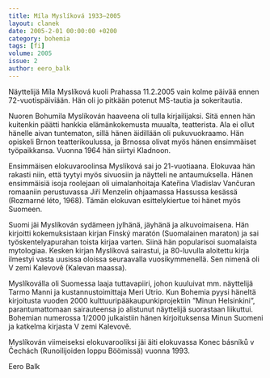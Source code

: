 ```yaml
---
title: Míla Myslíková 1933–2005
layout: clanek
date: 2005-2-01 00:00:00 +0200
category: bohemia
tags: [fi]
volume: 2005
issue: 2
author: eero_balk
---
```

  
Näyttelijä Míla Myslíková kuoli Prahassa 11.2.2005 vain kolme päivää ennen 72-vuotispäiviään. Hän oli jo pitkään potenut MS-tautia ja sokeritautia.

Nuoren Bohumila Myslíkován haaveena oli tulla kirjailijaksi. Sitä ennen hän kuitenkin päätti hankkia elämänkokemusta muualta, teatterista. Ala ei ollut hänelle aivan tuntematon, sillä hänen äidillään oli pukuvuokraamo. Hän opiskeli Brnon teatterikoulussa, ja Brnossa olivat myös hänen ensimmäiset työpaikkansa. Vuonna 1964 hän siirtyi Kladnoon.

Ensimmäisen elokuvaroolinsa Myslíková sai jo 21-vuotiaana. Elokuvaa hän rakasti niin, että tyytyi myös sivuosiin ja näytteli ne antaumuksella. Hänen ensimmäisiä isoja roolejaan oli uimalanhoitaja Kateřina Vladislav Vančuran romaaniin perustuvassa Jiří Menzelin ohjaamassa Hassussa kesässä (Rozmarné léto, 1968). Tämän elokuvan esittelykiertue toi hänet myös Suomeen.

Suomi jäi Myslíkován sydämeen jylhänä, jäyhänä ja alkuvoimaisena. Hän kirjoitti kokemuksistaan kirjan Finský maratón (Suomalainen maraton) ja sai työskentelyapurahan toista kirjaa varten. Siinä hän popularisoi suomalaista mytologiaa. Kesken kirjan Myslíková sairastui, ja 80-luvulla aloitettu kirja ilmestyi vasta uusissa oloissa seuraavalla vuosikymmenellä. Sen nimenä oli V zemi Kalevově (Kalevan maassa).

Myslíkoválla oli Suomessa laaja tuttavapiiri, johon kuuluivat mm. näyttelijä Tarmo Manni ja kustannustoimittaja Meri Utrio. Kun Bohemia pyysi häneltä kirjoitusta vuoden 2000 kulttuuripääkaupunkiprojektiin ”Minun Helsinkini”, parantumattomaan sairauteensa jo alistunut näyttelijä suorastaan liikuttui. Bohemian numerossa 1/2000 julkaistiin hänen kirjoituksensa Minun Suomeni ja katkelma kirjasta V zemi Kalevově.

Myslíkován viimeiseksi elokuvarooliksi jäi äiti elokuvassa Konec básníků v Čechách (Runoilijoiden loppu Böömissä) vuonna 1993.

Eero Balk 